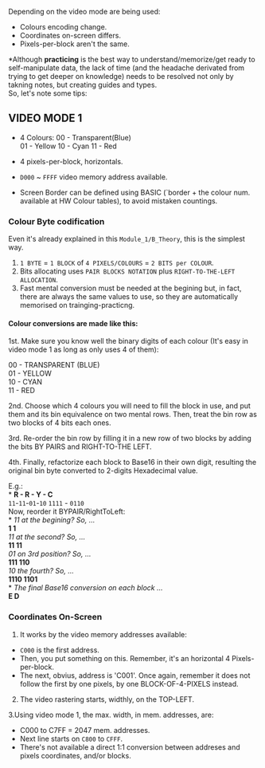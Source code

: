 Depending on the video mode are being used:
*  Colours encoding change.  
*  Coordinates on-screen differs.  
*  Pixels-per-block aren't the same.

*Although **practicing** is the best way to understand/memorize/get ready to self-manipulate data, the lack of time (and the headache derivated from trying to get deeper on knowledge) needs to be resolved not only by takning notes, but creating guides and types.  
So, let's note some tips: 

## VIDEO MODE 1
* 4 Colours:
  00 - Transparent(Blue)  
  01 - Yellow
  10 - Cyan
  11 - Red
  
* 4 pixels-per-block, horizontals.
  
* `D000` ~ `FFFF` video memory address available.
  
* Screen Border can be defined using BASIC (`border + the colour num. available at HW Colour tables), to avoid mistaken countings.  

### Colour Byte codification  
Even it's already explained in this `Module_1/B_Theory`, this is the simplest way.

1. `1 BYTE` = `1 BLOCK` of `4 PIXELS/COLOURS` = `2 BITS per COLOUR`.
2. Bits allocating uses `PAIR BLOCKS NOTATION` plus `RIGHT-TO-THE-LEFT ALLOCATION`.
3. Fast mental conversion must be needed at the begining but, in fact, there are always the same values to use, so they are automatically memorised on trainging-practicng.

#### Colour conversions are made like this:  

1st.  Make sure you know well the binary digits of each colour (It's easy in video mode 1 as long as only uses 4 of them):  

00 -   TRANSPARENT (BLUE)  
01 -   YELLOW  
10 -   CYAN  
11 -   RED  

2nd.  Choose which 4 colours you will need to fill the block in use, and put them and its bin equivalence on two mental rows.  Then, treat the bin row as two blocks of 4 bits each ones.  
  
3rd.  Re-order the bin row by filling it in a new row of two blocks by adding the bits BY PAIRS and RIGHT-TO-THE LEFT.  
  
4th.  Finally, refactorize each block to Base16 in their own digit, resulting the original bin byte converted to 2-digits Hexadecimal value.  
  
E.g.:  
    *  **R - R - Y - C**  
       `11`-`11`-`01`-`10` 
       `1111` - `0110`  
Now, reorder it BYPAIR/RightToLeft:  
    * *11 at the begining? So, ...*  
         **1       1**  
      *11 at the second? So, ...*  
         **11      11**  
      *01 on 3rd position? So, ...*  
         **111     110**  
      *10 the fourth? So, ...*  
         **1110    1101**  
    * *The final Base16 conversion on each block ...*  
              **E D**  
         
### Coordinates On-Screen

1. It works by the video memory addresses available:
  * `C000` is the first address.
  * Then, you put something on this. Remember, it's an horizontal 4 Pixels-per-block.
  * The next, obvius, address is 'C001'. Once again, remember it does not follow the first by one pixels, by one BLOCK-OF-4-PIXELS instead.

2. The video rastering starts, widthly, on the TOP-LEFT.
   
3.Using video mode 1, the max. width, in mem. addresses, are:
  * C000 to C7FF = 2047 mem. addresses.
  * Next line starts on `C800` to `CFFF`.
  * There's not available a direct 1:1 conversion between addreses and pixels coordinates, and/or blocks.

